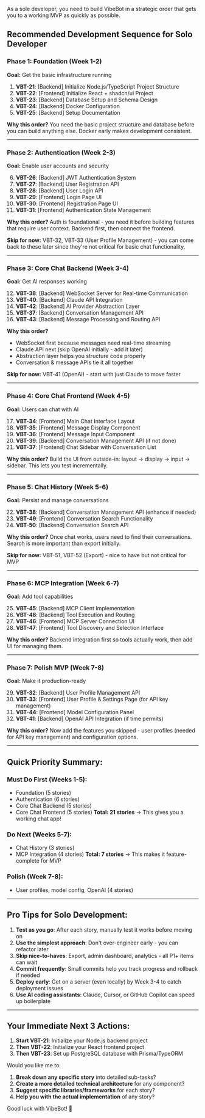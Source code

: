 As a sole developer, you need to build VibeBot in a strategic order that gets you to a working MVP as quickly as possible. 

## **Recommended Development Sequence for Solo Developer**

### **Phase 1: Foundation (Week 1-2)**
**Goal:** Get the basic infrastructure running

1. **VBT-21**: [Backend] Initialize Node.js/TypeScript Project Structure
2. **VBT-22**: [Frontend] Initialize React + shadcn/ui Project
3. **VBT-23**: [Backend] Database Setup and Schema Design
4. **VBT-24**: [Backend] Docker Configuration
5. **VBT-25**: [Backend] Setup Documentation

**Why this order?** You need the basic project structure and database before you can build anything else. Docker early makes development consistent.

---

### **Phase 2: Authentication (Week 2-3)**
**Goal:** Enable user accounts and security

6. **VBT-26**: [Backend] JWT Authentication System
7. **VBT-27**: [Backend] User Registration API
8. **VBT-28**: [Backend] User Login API
9. **VBT-29**: [Frontend] Login Page UI
10. **VBT-30**: [Frontend] Registration Page UI
11. **VBT-31**: [Frontend] Authentication State Management

**Why this order?** Auth is foundational - you need it before building features that require user context. Backend first, then connect the frontend.

**Skip for now:** VBT-32, VBT-33 (User Profile Management) - you can come back to these later since they're not critical for basic chat functionality.

---

### **Phase 3: Core Chat Backend (Week 3-4)**
**Goal:** Get AI responses working

12. **VBT-38**: [Backend] WebSocket Server for Real-time Communication
13. **VBT-40**: [Backend] Claude API Integration
14. **VBT-42**: [Backend] AI Provider Abstraction Layer
15. **VBT-37**: [Backend] Conversation Management API
16. **VBT-43**: [Backend] Message Processing and Routing API

**Why this order?** 
- WebSocket first because messages need real-time streaming
- Claude API next (skip OpenAI initially - add it later)
- Abstraction layer helps you structure code properly
- Conversation & message APIs tie it all together

**Skip for now:** VBT-41 (OpenAI) - start with just Claude to move faster

---

### **Phase 4: Core Chat Frontend (Week 4-5)**
**Goal:** Users can chat with AI

17. **VBT-34**: [Frontend] Main Chat Interface Layout
18. **VBT-35**: [Frontend] Message Display Component
19. **VBT-36**: [Frontend] Message Input Component
20. **VBT-39**: [Backend] Conversation Management API (if not done)
21. **VBT-37**: [Frontend] Chat Sidebar with Conversation List

**Why this order?** Build the UI from outside-in: layout → display → input → sidebar. This lets you test incrementally.

---

### **Phase 5: Chat History (Week 5-6)**
**Goal:** Persist and manage conversations

22. **VBT-38**: [Backend] Conversation Management API (enhance if needed)
23. **VBT-49**: [Frontend] Conversation Search Functionality
24. **VBT-50**: [Backend] Conversation Search API

**Why this order?** Once chat works, users need to find their conversations. Search is more important than export initially.

**Skip for now:** VBT-51, VBT-52 (Export) - nice to have but not critical for MVP

---

### **Phase 6: MCP Integration (Week 6-7)**
**Goal:** Add tool capabilities

25. **VBT-45**: [Backend] MCP Client Implementation
26. **VBT-48**: [Backend] Tool Execution and Routing
27. **VBT-46**: [Frontend] MCP Server Connection UI
28. **VBT-47**: [Frontend] Tool Discovery and Selection Interface

**Why this order?** Backend integration first so tools actually work, then add UI for managing them.

---

### **Phase 7: Polish MVP (Week 7-8)**
**Goal:** Make it production-ready

29. **VBT-32**: [Backend] User Profile Management API
30. **VBT-33**: [Frontend] User Profile & Settings Page (for API key management)
31. **VBT-44**: [Frontend] Model Configuration Panel
32. **VBT-41**: [Backend] OpenAI API Integration (if time permits)

**Why this order?** Now add the features you skipped - user profiles (needed for API key management) and configuration options.

---

## **Quick Priority Summary:**

### **Must Do First (Weeks 1-5):**
- Foundation (5 stories)
- Authentication (6 stories) 
- Core Chat Backend (5 stories)
- Core Chat Frontend (5 stories)
**Total: 21 stories** → This gives you a working chat app!

### **Do Next (Weeks 5-7):**
- Chat History (3 stories)
- MCP Integration (4 stories)
**Total: 7 stories** → This makes it feature-complete for MVP

### **Polish (Week 7-8):**
- User profiles, model config, OpenAI (4 stories)

---

## **Pro Tips for Solo Development:**

1. **Test as you go**: After each story, manually test it works before moving on
2. **Use the simplest approach**: Don't over-engineer early - you can refactor later
3. **Skip nice-to-haves**: Export, admin dashboard, analytics - all P1+ items can wait
4. **Commit frequently**: Small commits help you track progress and rollback if needed
5. **Deploy early**: Get on a server (even locally) by Week 3-4 to catch deployment issues
6. **Use AI coding assistants**: Claude, Cursor, or GitHub Copilot can speed up boilerplate

---

## **Your Immediate Next 3 Actions:**

1. **Start VBT-21**: Initialize your Node.js backend project
2. **Then VBT-22**: Initialize your React frontend project  
3. **Then VBT-23**: Set up PostgreSQL database with Prisma/TypeORM

Would you like me to:
1. **Break down any specific story** into detailed sub-tasks?
2. **Create a more detailed technical architecture** for any component?
3. **Suggest specific libraries/frameworks** for each story?
4. **Help you with the actual implementation** of any story?

Good luck with VibeBot! 🚀
